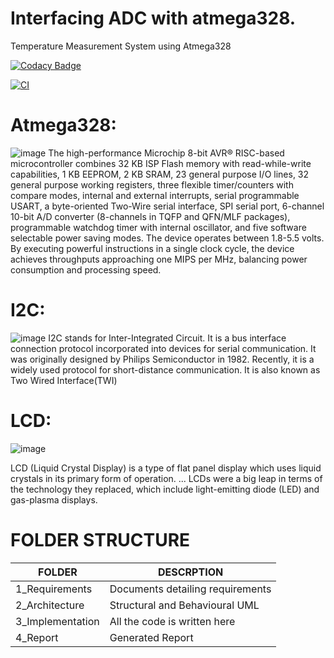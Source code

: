 # Interfacing ADC with atmega328.
Temperature Measurement System using Atmega328 

[![Codacy Badge](https://app.codacy.com/project/badge/Grade/7e9d7aa4a22247efb7cd052152ca15e5)](https://www.codacy.com/gh/Naresh199726/M2-Embedded_Temperature_Measurement_System/dashboard?utm_source=github.com&amp;utm_medium=referral&amp;utm_content=Naresh199726/M2-Embedded_Temperature_Measurement_System&amp;utm_campaign=Badge_Grade)

[![CI](https://github.com/Naresh199726/M2-Embedded_Temperature_Measurement_System/actions/workflows/main.yml/badge.svg)](https://github.com/Naresh199726/M2-Embedded_Temperature_Measurement_System/actions/workflows/main.yml)



# Atmega328:
![image](https://user-images.githubusercontent.com/62556829/144394057-064f1843-2ef7-4838-b431-9c432a42b3b7.png)
The high-performance Microchip 8-bit AVR® RISC-based microcontroller combines 32 KB ISP Flash memory with read-while-write capabilities, 1 KB EEPROM, 2 KB SRAM, 23 general purpose I/O lines, 32 general purpose working registers, three flexible timer/counters with compare modes, internal and external interrupts, serial programmable USART, a byte-oriented Two-Wire serial interface, SPI serial port, 6-channel 10-bit A/D converter (8-channels in TQFP and QFN/MLF packages), programmable watchdog timer with internal oscillator, and five software selectable power saving modes. The device operates between 1.8-5.5 volts.
By executing powerful instructions in a single clock cycle, the device achieves throughputs approaching one MIPS per MHz, balancing power consumption and processing speed.

# I2C:
![image](https://user-images.githubusercontent.com/62556829/144394424-22dd7420-79b4-4919-a4b2-944d1bd1862a.png)
I2C stands for Inter-Integrated Circuit. It is a bus interface connection protocol incorporated into devices for serial communication. It was originally designed by Philips Semiconductor in 1982. Recently, it is a widely used protocol for short-distance communication. It is also known as Two Wired Interface(TWI)

# LCD:
![image](https://user-images.githubusercontent.com/62556829/144394626-0104d43f-fb4f-414d-b64f-2910cc2168c1.png)


LCD (Liquid Crystal Display) is a type of flat panel display which uses liquid crystals in its primary form of operation. ... LCDs were a big leap in terms of the technology they replaced, which include light-emitting diode (LED) and gas-plasma displays.

# FOLDER STRUCTURE

|FOLDER	             |  DESCRPTION                            |
|------------------- |--------------------------------------  |
|1_Requirements  	   | Documents detailing requirements       |     
|2_Architecture  	   | Structural and Behavioural UML         |
|3_Implementation	   |  All the code is written here          |
|4_Report	           |  Generated Report                      |







